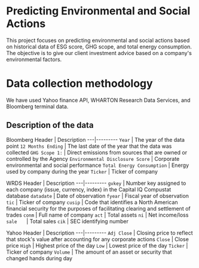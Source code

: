 # Predicting Environmental and Social Actions

This project focuses on predicting environmental and social actions based on historical data of ESG score, GHG scope, and total energy consumption. The objective is to give our client investment advice based on a company's environmental factors.
# Data collection methodology

We have used Yahoo finance API, WHARTON Research Data Services, and Bloomberg terminal data. 

## Description of the data

Bloomberg
Header | Description
---|---------
`Year` | The year of the data point
`12 Months Ending` | The last date of the year that the data was collected
`GHG Scope 1:` | Direct emissions from sources that are owned or controlled by the Agency
`Environmental Disclosure Score` | Corporate environmental and social performance
`Total Energy Consumption` | Energy used by company during the year
`Ticker` | Ticker of company


WRDS
Header | Description
---|---------
`gvkey` | Number key assigned to each company (issue, currency, index) in the Capital IQ Compustat database
`datadate` | Date of observation
`fyear` | Fiscal year of observation
`tic` | Ticker of company
`cusip` | Code that identifies a North American financial security for the purposes of facilitating clearing and settlement of trades
`conm` | Full name of company
`act` | Total assets
`ni` | Net income/loss
`sale	` | Total sales
`cik` | SEC identifying number


Yahoo
Header | Description
---|---------
`Adj Close` | Closing price to reflect that stock's value after accounting for any corporate actions
`Close` | Close price
`High` | Highest price of the day
`Low` | Lowest price of the day
`Ticker` | Ticker of company
`Volume` | The amount of an asset or security that changed hands during day


